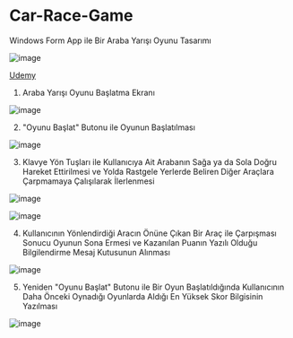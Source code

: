 # Car-Race-Game
Windows Form App ile Bir Araba Yarışı Oyunu Tasarımı

![image](https://github.com/aliylmztr/MiniATM/assets/123991935/3fa5e9fc-1204-4dc2-909d-299d60362699)

<a href="https://www.udemy.com/">Udemy </a>

1. Araba Yarışı Oyunu Başlatma Ekranı

![image](https://github.com/aliylmztr/Car-Race-Game/assets/123991935/8c3af405-cf75-46f8-b9ff-5d0ea0703aaa)

2. "Oyunu Başlat" Butonu ile Oyunun Başlatılması

![image](https://github.com/aliylmztr/Car-Race-Game/assets/123991935/516aa5d8-ef52-4638-be93-9eccf47de7bc)

3. Klavye Yön Tuşları ile Kullanıcıya Ait Arabanın Sağa ya da Sola Doğru Hareket Ettirilmesi ve Yolda Rastgele Yerlerde Beliren Diğer Araçlara Çarpmamaya Çalışılarak İlerlenmesi

![image](https://github.com/aliylmztr/Car-Race-Game/assets/123991935/e139b506-73de-4d47-8bed-47a9218d60ed)

![image](https://github.com/aliylmztr/Car-Race-Game/assets/123991935/5fb29530-d49b-4a4b-8ec3-c8fdf77fc789)

4. Kullanıcının Yönlendirdiği Aracın Önüne Çıkan Bir Araç ile Çarpışması Sonucu Oyunun Sona Ermesi ve Kazanılan Puanın Yazılı Olduğu Bilgilendirme Mesaj Kutusunun Alınması

![image](https://github.com/aliylmztr/Car-Race-Game/assets/123991935/d9278798-3fc2-4ff9-aaa4-4adc59e0aa80)

5. Yeniden "Oyunu Başlat" Butonu ile Bir Oyun Başlatıldığında Kullanıcının Daha Önceki Oynadığı Oyunlarda Aldığı En Yüksek Skor Bilgisinin Yazılması

![image](https://github.com/aliylmztr/Car-Race-Game/assets/123991935/405d3f96-3210-4805-8b2a-75a621115a40)
